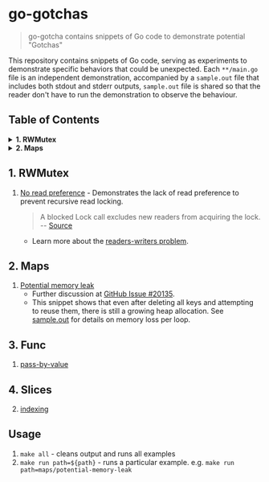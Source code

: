 # go-gotchas

> go-gotcha contains snippets of Go code to demonstrate potential "Gotchas"

This repository contains snippets of Go code, serving as experiments to demonstrate specific behaviors that could be unexpected. Each `**/main.go` file is an independent demonstration, accompanied by a `sample.out` file that includes both stdout and stderr outputs, `sample.out` file is shared so that the reader don't have to run the demonstration to observe the behaviour.

## Table of Contents

<details>
<summary><b>1. RWMutex</b></summary>

- 1.1. [No read preference](#no-read-preference)

</details>

<details>
<summary><b>2. Maps</b></summary>

- 1.1. [Potential memory leak](#potential-memory-leak)

</details>

## 1. RWMutex

1. [No read preference](rwmutex/no-read-preference/main.go) - Demonstrates the lack of read preference to prevent recursive read locking.
   > A blocked Lock call excludes new readers from acquiring the lock.
   > -- [Source](https://pkg.go.dev/sync#RWMutex.RLock:~:text=a%20blocked%20Lock%20call%20excludes%20new%20readers%20from%20acquiring%20the%20lock)
   - Learn more about the [readers-writers problem](https://en.wikipedia.org/wiki/Readers%E2%80%93writers_problem).

## 2. Maps

1. [Potential memory leak](maps/potential-memory-leak/main.go) 
   - Further discussion at [GitHub Issue #20135](https://github.com/golang/go/issues/20135).
   - This snippet shows that even after deleting all keys and attempting to reuse them, there is still a growing heap allocation. See [sample.out](maps/potential-memory-leak/sample.out) for details on memory loss per loop.

## 3. Func

1. [pass-by-value](func/pass-by-value/main.go)

## 4. Slices

2. [indexing](slices/indexing/main.go)

## Usage
1. `make all` - cleans output and runs all examples
2. `make run path=${path}` - runs a particular example. e.g. `make run path=maps/potential-memory-leak`